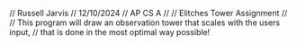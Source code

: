 // Russell Jarvis
// 12/10/2024
// AP CS A
//
// Elitches Tower Assignment
//
// This program will draw an observation tower that scales with the users input,
// that is done in the most optimal way possible!

